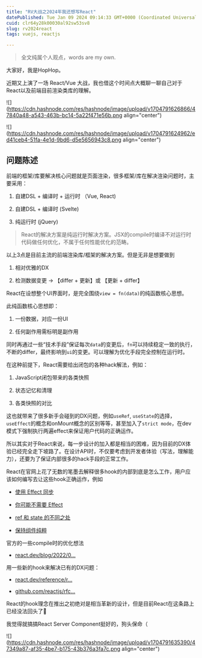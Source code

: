 ```yaml
---
title: "RV大战之2024年我还想写React"
datePublished: Tue Jan 09 2024 09:14:33 GMT+0000 (Coordinated Universal Time)
cuid: clr64y28k00030al92sw53sv8
slug: rv2024react
tags: vuejs, reactjs

---
```


> 全文纯属个人观点，words are my own.

大家好，我是HopHop。

近期又上演了一场 React/Vue 大战，我也借这个时间点大概聊一聊自己对于React以及前端目前渲染类库的理解。

![](https://cdn.hashnode.com/res/hashnode/image/upload/v1704791626866/47840a48-a543-463b-bc14-5a22f471e56b.png align="center")

![](https://cdn.hashnode.com/res/hashnode/image/upload/v1704791624962/ed41ceb4-51fa-4e1d-9bd6-d5e5656943c8.png align="center")

## 问题陈述

前端的框架/库要解决核心问题就是页面渲染，很多框架/库在解决渲染问题时，主要采用：

1. 自建DSL + 编译时 + 运行时 （Vue, React)
    
2. 自建DSL + 编译时 (Svelte)
    
3. 纯运行时 (jQuery)
    

> React的解决方案是纯运行时解决方案。JSX的compile时编译不对运行时代码做任何优化，不属于任何性能优化的范畴。

以上3点是目前主流的前端渲染库/框架的解决方案。但是无非是想要做到

1. 相对优雅的DX
    
2. 检测数据变更 → 【differ + 更新】或 【更新 + differ】
    

React在设想整个UI界面时，是完全围绕`view = fn(data)`的纯函数核心思想。

此纯函数核心思想即：

1. 一份数据，对应一份UI
    
2. 任何副作用需标明是副作用
    

同时再通过一些“技术手段”保证每次`data`的变更后，`fn`可以持续稳定一致的执行，不断的differ，最终影响到`ui`的变更。可以理解为优化手段完全控制在运行时。

在这种前提下，React需要给出闭包的各种hack解法，例如：

1. JavaScript闭包带来的各类快照
    
2. 状态记忆和清理
    
3. 各类快照的对比
    

这也就带来了很多新手会碰到的DX问题，例如`useRef`, `useState`的选择，`useEffect`的概念和onMount概念的区别等等，甚至加入了`strict mode`，在dev模式下强制执行两遍effect来保证用户代码的正确运作。

所以其实对于React来说，每一步设计的加入都是相当的困难，因为目前的DX体验已经完全走下坡路了。在设计API时，不仅要考虑到开发者体验（写法，理解能力），还要为了保证内部很多的hack手段的正常工作。

React在官网上花了无数的笔墨去解释很多hook的内部到底是怎么工作，用户应该如何编写去让这些hook正确运作，例如

* [使用 Effect 同步](https://link.juejin.cn?target=https%3A%2F%2Fzh-hans.react.dev%2Flearn%2Fsynchronizing-with-effects)
    
* [你可能不需要 Effect](https://link.juejin.cn?target=https%3A%2F%2Fzh-hans.react.dev%2Flearn%2Fyou-might-not-need-an-effect)
    
* [ref 和 state 的不同之处](https://link.juejin.cn?target=https%3A%2F%2Fzh-hans.react.dev%2Flearn%2Freferencing-values-with-refs%23differences-between-refs-and-state)
    
* [保持组件纯粹](https://link.juejin.cn?target=https%3A%2F%2Fzh-hans.react.dev%2Flearn%2Fkeeping-components-pure)
    

官方的一些compile时的优化想法

* [react.dev/blog/2022/0…](https://link.juejin.cn?target=https%3A%2F%2Fzh-hans.react.dev%2Flearn%2Fsynchronizing-with-effects)
    

用一些新的hook来解决已有的DX问题：

* [react.dev/reference/r…](https://link.juejin.cn?target=https%3A%2F%2Fzh-hans.react.dev%2Flearn%2Fsynchronizing-with-effects)
    
* [github.com/reactjs/rfc…](https://link.juejin.cn?target=https%3A%2F%2Fzh-hans.react.dev%2Flearn%2Fsynchronizing-with-effects)
    

React的hook理念在推出之初绝对是相当革新的设计，但是目前React在这条路上已经没法回头了🥺

我觉得就搞搞React Server Component挺好的，狗头保命（

![](https://cdn.hashnode.com/res/hashnode/image/upload/v1704791635390/47349a87-af35-4be7-b175-43b376a3fa7c.png align="center")